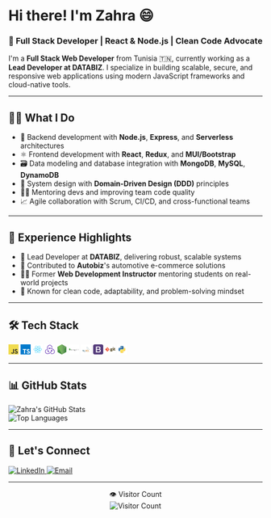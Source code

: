 # Hi there! I'm Zahra 😄

### 🚀 Full Stack Developer | React & Node.js | Clean Code Advocate

I'm a **Full Stack Web Developer** from Tunisia 🇹🇳, currently working as a **Lead Developer at DATABIZ**. I specialize in building scalable, secure, and responsive web applications using modern JavaScript frameworks and cloud-native tools.

---

## 👩‍💻 What I Do
- 🔧 Backend development with **Node.js**, **Express**, and **Serverless** architectures  
- ⚛️ Frontend development with **React**, **Redux**, and **MUI/Bootstrap**  
- 🗃️ Data modeling and database integration with **MongoDB**, **MySQL**, **DynamoDB**  
- 📐 System design with **Domain-Driven Design (DDD)** principles  
- 👩‍🏫 Mentoring devs and improving team code quality  
- 📈 Agile collaboration with Scrum, CI/CD, and cross-functional teams

---

## 💼 Experience Highlights
- 🧠 Lead Developer at **DATABIZ**, delivering robust, scalable systems  
- 🚗 Contributed to **Autobiz**'s automotive e-commerce solutions  
- 👩‍🏫 Former **Web Development Instructor** mentoring students on real-world projects  
- 💬 Known for clean code, adaptability, and problem-solving mindset

---

## 🛠️ Tech Stack

<code><img height="20" src="https://raw.githubusercontent.com/github/explore/main/topics/javascript/javascript.png" alt="JavaScript"/></code>
<code><img height="20" src="https://raw.githubusercontent.com/github/explore/main/topics/typescript/typescript.png" alt="TypeScript"/></code>
<code><img height="20" src="https://raw.githubusercontent.com/github/explore/main/topics/react/react.png" alt="React"/></code>
<code><img height="20" src="https://raw.githubusercontent.com/github/explore/main/topics/redux/redux.png" alt="Redux"/></code>
<code><img height="20" src="https://raw.githubusercontent.com/github/explore/main/topics/nodejs/nodejs.png" alt="Node.js"/></code>
<code><img height="20" src="https://raw.githubusercontent.com/github/explore/main/topics/mongodb/mongodb.png" alt="MongoDB"/></code>
<code><img height="20" src="https://raw.githubusercontent.com/github/explore/main/topics/mysql/mysql.png" alt="MySQL"/></code>
<code><img height="20" src="https://raw.githubusercontent.com/github/explore/main/topics/bootstrap/bootstrap.png" alt="Bootstrap"/></code>
<code><img height="20" src="https://raw.githubusercontent.com/github/explore/main/topics/git/git.png" alt="Git"/></code>
<code><img height="20" src="https://raw.githubusercontent.com/github/explore/main/topics/python/python.png" alt="Python"/></code>

---

## 📊 GitHub Stats

![Zahra's GitHub Stats](https://github-readme-stats.vercel.app/api?username=zahraboukthir&theme=tokyonight&show_icons=true&hide=issues)  
![Top Languages](https://github-readme-stats.vercel.app/api/top-langs/?username=zahraboukthir&theme=tokyonight&layout=compact)

---

## 🤝 Let's Connect

<a href="https://www.linkedin.com/in/zahra-boukthir-748591185">
  <img alt="LinkedIn" src="https://img.shields.io/badge/LinkedIn-zahraboukthir-blue?style=flat-square&logo=linkedin">
</a>
<!-- <a href="https://twitter.com/ZahraBoukthir">
  <img alt="Twitter" src="https://img.shields.io/badge/Twitter-@ZahraBoukthir-blue?style=flat-square&logo=twitter">
</a> -->
<a href="mailto:zahraboukthir@gmail.com">
  <img alt="Email" src="https://img.shields.io/badge/Email-zahraboukthir@gmail.com-blue?style=flat-square&logo=gmail">
</a>

---

<p align="center">
  👁️ Visitor Count  
  <br />
  <img src="https://profile-counter.glitch.me/zahraboukthir/count.svg" alt="Visitor Count" />
</p>

